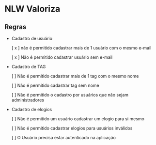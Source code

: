 # NLW Valoriza

## Regras

- Cadastro de usuário

  [ x ] não é permitido cadastrar mais de 1 usuário com o mesmo e-mail

  [ x ] Não é permitido cadastrar usuário sem e-mail


- Cadastro de TAG

  [ ] Não é permitido cadastrar mais de 1 tag com o mesmo nome

  [ ] Não é permitido cadastrar tag sem nome

  [ ] Não é permitido o cadastro por usuários que não sejam administradores


- Cadastro de elogios

  [ ] Não é permitido um usuário cadastrar um elogio para si mesmo

  [ ] Não é permitido cadastrar elogios para usuários inválidos

  [ ] O Usuário precisa estar autenticado na aplicação
